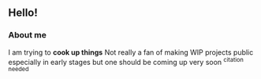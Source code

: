 ## Hello!

### About me
I am trying to **cook up things**
Not really a fan of making WIP projects public especially in early stages but one should be coming up very soon <sup>citation needed</sup>
 <!--
**KennotLee/kennotlee** is a ✨ _special_ ✨ repository because its `README.md` (this file) appears on your GitHub profile.

Here are some ideas to get you started:

- 🔭 I’m currently working on ...
- 🌱 I’m currently learning ...
- 👯 I’m looking to collaborate on ...
- 🤔 I’m looking for help with ...
- 💬 Ask me about ...
- 📫 How to reach me: ...
- 😄 Pronouns: ...
- ⚡ Fun fact: ...
-->
